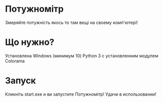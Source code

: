 # Потужномітр
Змеряйте потужність якось то там вещі на своему комп'ютері!
# Що нужно?
Установлена Windows (минимум 10)
Python 3 с установленним модулем Colorama
# Запуск
Кликніть start.exe и ви запустите Потужномітр!
Удачи в использовании!
